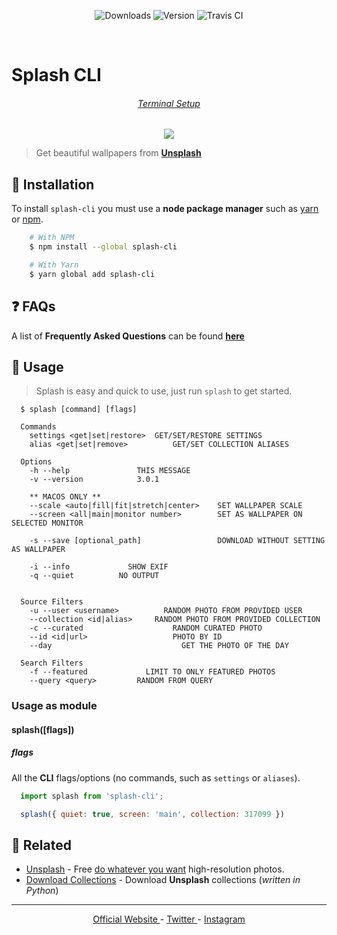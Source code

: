 <p align="center">
  <img src="https://img.shields.io/npm/dt/splash-cli.svg?style=for-the-badge" alt="Downloads" />
  <img src="https://img.shields.io/github/package-json/v/splash-cli/splash-cli.svg?style=for-the-badge" alt="Version" />
  <img src="https://img.shields.io/travis/splash-cli/splash-cli/master.svg?style=for-the-badge" alt="Travis CI" />
</p>

<br>

# Splash CLI
<h6 align="center"> <a href="https://github.com/rawnly/dot-files">Terminal Setup</a> </h6>
<p align="center">
	<a href="https://splash-cli.now.sh" title="Splash CLI">
		<img src="https://user-images.githubusercontent.com/16429579/46895514-07154800-ce79-11e8-9e1c-0df66a38a915.gif" />
	</a>
</p>

> Get beautiful wallpapers from [**Unsplash**](uwebsite)

## :floppy_disk: Installation

To install `splash-cli` you must use a **node package manager** such as [yarn](https://yarnpkg.com) or [npm](https://npmjs.com).

```bash
	# With NPM
	$ npm install --global splash-cli

	# With Yarn
	$ yarn global add splash-cli
```
## ❓ FAQs
A list of **Frequently Asked Questions** can be found [**here**](https://github.com/splash-cli/splash-cli/issues?utf8=✓&q=is%3Aissue+label%3A%22%3Aquestion%3A++FAQ%22+)

## :paw_prints: Usage
> Splash is easy and quick to use, just run `splash` to get started.

```	
  $ splash [command] [flags]

  Commands
  	settings <get|set|restore>	GET/SET/RESTORE SETTINGS
  	alias <get|set|remove>			GET/SET COLLECTION ALIASES

  Options
  	-h --help			    THIS MESSAGE
  	-v --version			3.0.1

    ** MACOS ONLY **
  	--scale <auto|fill|fit|stretch|center>    SET WALLPAPER SCALE
  	--screen <all|main|monitor number>    	  SET AS WALLPAPER ON SELECTED MONITOR

  	-s --save [optional_path] 	              DOWNLOAD WITHOUT SETTING AS WALLPAPER

  	-i --info			  SHOW EXIF
  	-q --quiet			NO OUTPUT


  Source Filters
  	-u --user <username>		  RANDOM PHOTO FROM PROVIDED USER
  	--collection <id|alias>		RANDOM PHOTO FROM PROVIDED COLLECTION
  	-c --curated			        RANDOM CURATED PHOTO
  	--id <id|url>			        PHOTO BY ID
  	--day				              GET THE PHOTO OF THE DAY
	
  Search Filters
  	-f --featured			  LIMIT TO ONLY FEATURED PHOTOS
  	--query <query>			RANDOM FROM QUERY
```

### Usage as module
#### splash([flags])
##### flags
All the **CLI** flags/options (no commands, such as `settings` or `aliases`).

```js
  import splash from 'splash-cli';

  splash({ quiet: true, screen: 'main', collection: 317099 })
```

<!--
## Contributors
List of awesome people that have helped to keep this project alive:

* [mohnjatthews](http://github.com/mohnjatthews)
* [alecrust](http://github.com/alecrust)
-->

## :space_invader: Related
* [Unsplash](https://unsplash.com/) - Free [do whatever you want](https://unsplash.com/license) high-resolution photos.
* [Download Collections](https://github.com/Rawnly/collection-downloader-py) - Download **Unsplash** collections (*written in Python*)

---

<p align="center">
	<a href="https://splash-cli-now.sh"> Official Website </a>
	-
	<a href="https://twitter.com/rawnlydev"> Twitter </a>
	-
	<a href="https://instagram.com/fede.vitale"> Instagram </a>
</p>

[uwebsite]: https://unsplash.com
[desk]: https://github.com/rawnly/splashdesktop
[oh-my-zsh]: https://github.com/robbyrussell/oh-my-zsh
[hyper]: https://github.com/zeit/hyper
[old-branch]: https://github.com/rawnly/splash-cli/tree/node%3C%3D7
[sample]: https://i.imgur.com/o0eXz6F.gif
[help]: https://user-images.githubusercontent.com/16429579/33238956-68de7c6a-d298-11e7-841d-2da1c624fce8.png
